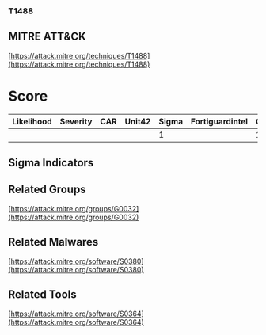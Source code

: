 
### T1488
## MITRE ATT&CK
[https://attack.mitre.org/techniques/T1488](https://attack.mitre.org/techniques/T1488)

# Score

| Likelihood | Severity | CAR | Unit42 | Sigma | Fortiguardintel | Groups | Malwares | Tools |
| ---------- | -------- | --- | ------ | ----- | --------------- | ---  | --- | --- |
 |   |   |   |   | 1 |   | 1 | 1 | 1 |



## Sigma Indicators

[]()


## Related Groups

[https://attack.mitre.org/groups/G0032](https://attack.mitre.org/groups/G0032)
[]()


## Related Malwares

[https://attack.mitre.org/software/S0380](https://attack.mitre.org/software/S0380)
[]()


## Related Tools

[https://attack.mitre.org/software/S0364](https://attack.mitre.org/software/S0364)
[]()
